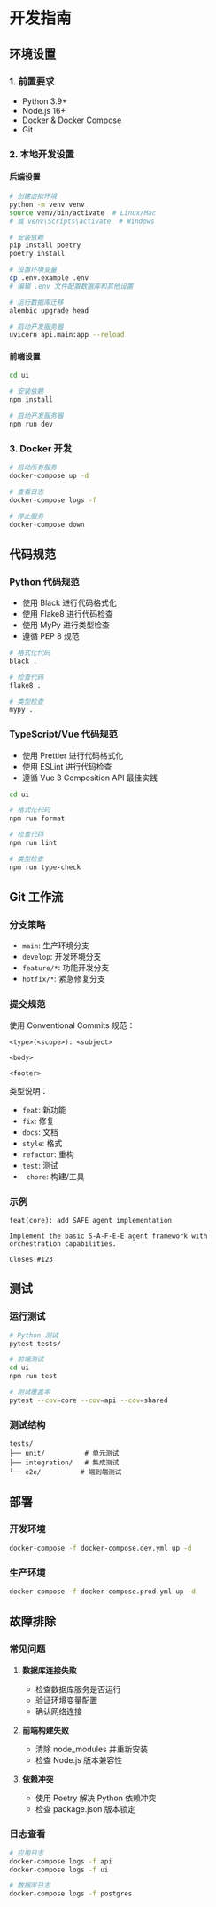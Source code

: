 # 开发指南

## 环境设置

### 1. 前置要求

- Python 3.9+
- Node.js 16+
- Docker & Docker Compose
- Git

### 2. 本地开发设置

#### 后端设置

```bash
# 创建虚拟环境
python -m venv venv
source venv/bin/activate  # Linux/Mac
# 或 venv\Scripts\activate  # Windows

# 安装依赖
pip install poetry
poetry install

# 设置环境变量
cp .env.example .env
# 编辑 .env 文件配置数据库和其他设置

# 运行数据库迁移
alembic upgrade head

# 启动开发服务器
uvicorn api.main:app --reload
```

#### 前端设置

```bash
cd ui

# 安装依赖
npm install

# 启动开发服务器
npm run dev
```

### 3. Docker 开发

```bash
# 启动所有服务
docker-compose up -d

# 查看日志
docker-compose logs -f

# 停止服务
docker-compose down
```

## 代码规范

### Python 代码规范

- 使用 Black 进行代码格式化
- 使用 Flake8 进行代码检查
- 使用 MyPy 进行类型检查
- 遵循 PEP 8 规范

```bash
# 格式化代码
black .

# 检查代码
flake8 .

# 类型检查
mypy .
```

### TypeScript/Vue 代码规范

- 使用 Prettier 进行代码格式化
- 使用 ESLint 进行代码检查
- 遵循 Vue 3 Composition API 最佳实践

```bash
cd ui

# 格式化代码
npm run format

# 检查代码
npm run lint

# 类型检查
npm run type-check
```

## Git 工作流

### 分支策略

- `main`: 生产环境分支
- `develop`: 开发环境分支
- `feature/*`: 功能开发分支
- `hotfix/*`: 紧急修复分支

### 提交规范

使用 Conventional Commits 规范：

```
<type>(<scope>): <subject>

<body>

<footer>
```

类型说明：
- `feat`: 新功能
- `fix`: 修复
- `docs`: 文档
- `style`: 格式
- `refactor`: 重构
- `test`: 测试
- ` chore`: 构建/工具

### 示例

```
feat(core): add SAFE agent implementation

Implement the basic S-A-F-E-E agent framework with
orchestration capabilities.

Closes #123
```

## 测试

### 运行测试

```bash
# Python 测试
pytest tests/

# 前端测试
cd ui
npm run test

# 测试覆盖率
pytest --cov=core --cov=api --cov=shared
```

### 测试结构

```
tests/
├── unit/          # 单元测试
├── integration/   # 集成测试
└── e2e/          # 端到端测试
```

## 部署

### 开发环境

```bash
docker-compose -f docker-compose.dev.yml up -d
```

### 生产环境

```bash
docker-compose -f docker-compose.prod.yml up -d
```

## 故障排除

### 常见问题

1. **数据库连接失败**
   - 检查数据库服务是否运行
   - 验证环境变量配置
   - 确认网络连接

2. **前端构建失败**
   - 清除 node_modules 并重新安装
   - 检查 Node.js 版本兼容性

3. **依赖冲突**
   - 使用 Poetry 解决 Python 依赖冲突
   - 检查 package.json 版本锁定

### 日志查看

```bash
# 应用日志
docker-compose logs -f api
docker-compose logs -f ui

# 数据库日志
docker-compose logs -f postgres
```